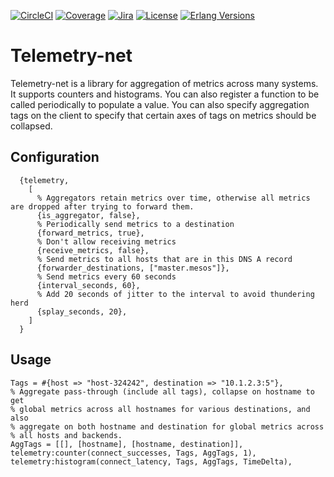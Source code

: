 [![CircleCI][circleci badge]][circleci]
[![Coverage][coverage badge]][covercov]
[![Jira][jira badge]][jira]
[![License][license badge]][license]
[![Erlang Versions][erlang version badge]][erlang]

# Telemetry-net

Telemetry-net is a library for aggregation of metrics across many systems.  It supports counters and histograms.  You can also register a function to be called periodically to populate a value.  You can also specify aggregation tags on the client to specify that certain axes of tags on metrics should be collapsed.

## Configuration

```
  {telemetry,
    [
      % Aggregators retain metrics over time, otherwise all metrics are dropped after trying to forward them.
      {is_aggregator, false},
      % Periodically send metrics to a destination
      {forward_metrics, true},
      % Don't allow receiving metrics
      {receive_metrics, false},
      % Send metrics to all hosts that are in this DNS A record
      {forwarder_destinations, ["master.mesos"]},
      % Send metrics every 60 seconds
      {interval_seconds, 60},
      % Add 20 seconds of jitter to the interval to avoid thundering herd
      {splay_seconds, 20},
    ]
  }
```
## Usage

```
Tags = #{host => "host-324242", destination => "10.1.2.3:5"},
% Aggregate pass-through (include all tags), collapse on hostname to get
% global metrics across all hostnames for various destinations, and also
% aggregate on both hostname and destination for global metrics across
% all hosts and backends.
AggTags = [[], [hostname], [hostname, destination]],
telemetry:counter(connect_successes, Tags, AggTags, 1),
telemetry:histogram(connect_latency, Tags, AggTags, TimeDelta),
```

<!-- Badges -->
[circleci badge]: https://img.shields.io/circleci/project/github/dcos/telemetry-net/master.svg?style=flat-square
[coverage badge]: https://img.shields.io/codecov/c/github/dcos/telemetry-net/master.svg?style=flat-square
[jira badge]: https://img.shields.io/badge/issues-jira-yellow.svg?style=flat-square
[license badge]: https://img.shields.io/github/license/dcos/telemetry-net.svg?style=flat-square
[erlang version badge]: https://img.shields.io/badge/erlang-20.0-blue.svg?style=flat-square

<!-- Links -->
[circleci]: https://circleci.com/gh/dcos/telemetry-net
[covercov]: https://codecov.io/gh/dcos/telemetry-net
[jira]: https://jira.dcos.io/issues/?jql=component+%3D+networking+AND+project+%3D+DCOS_OSS
[license]: ./LICENSE
[erlang]: http://erlang.org/
